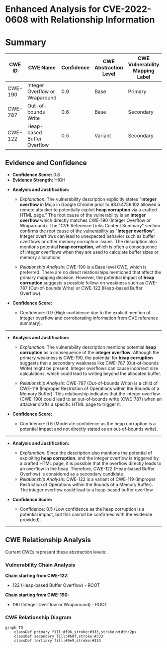 # Enhanced Analysis for CVE-2022-0608 with Relationship Information

# Summary
| CWE ID | CWE Name | Confidence | CWE Abstraction Level | CWE Vulnerability Mapping Label | CWE-Vulnerability Mapping Notes |
|---|---|---|---|---|---|
| CWE-190 | Integer Overflow or Wraparound | 0.9 | Base | Primary | Allowed |
| CWE-787 | Out-of-bounds Write | 0.6 | Base | Secondary | Allowed |
| CWE-122 | Heap-based Buffer Overflow | 0.5 | Variant | Secondary | Allowed |

## Evidence and Confidence

*   **Confidence Score:** 0.8
*   **Evidence Strength:** HIGH

- **Analysis and Justification:**  
  - *Explanation:* The vulnerability description explicitly states "**integer overflow** in Mojo in Google Chrome prior to 98.0.4758.102 allowed a remote attacker to potentially exploit **heap corruption** via a crafted HTML page." The root cause of the vulnerability is an **integer overflow** which directly matches CWE-190 (Integer Overflow or Wraparound). The "CVE Reference Links Content Summary" section confirms the root cause of the vulnerability as "**Integer overflow**". Integer overflows can lead to unexpected behavior such as buffer overflows or other memory corruption issues. The description also mentions potential **heap corruption**, which is often a consequence of integer overflows when they are used to calculate buffer sizes or memory allocations.
  
  - *Relationship Analysis:* CWE-190 is a Base level CWE, which is preferred. There are no direct relationships mentioned that affect the primary mapping decision. However, the potential impact of **heap corruption** suggests a possible follow-on weakness such as CWE-787 (Out-of-bounds Write) or CWE-122 (Heap-based Buffer Overflow).

- **Confidence Score:**  
  - Confidence: 0.9 (High confidence due to the explicit mention of integer overflow and corroborating information from CVE reference summary).

---
- **Analysis and Justification:**  
  - *Explanation:* The vulnerability description mentions potential **heap corruption** as a consequence of the **integer overflow**. Although the primary weakness is CWE-190, the potential for **heap corruption** suggests that a secondary weakness like CWE-787 (Out-of-bounds Write) might be present. Integer overflows can cause incorrect size calculations, which could lead to writing beyond the allocated buffer.

  - *Relationship Analysis:* CWE-787 (Out-of-bounds Write) is a child of CWE-119 (Improper Restriction of Operations within the Bounds of a Memory Buffer). This relationship indicates that the integer overflow (CWE-190) could lead to an out-of-bounds write (CWE-787) when an attacker crafts a specific HTML page to trigger it.

- **Confidence Score:**
  - Confidence: 0.6 (Moderate confidence as the heap corruption is a potential impact and not directly stated as an out-of-bounds write).

---

- **Analysis and Justification:**  
  - *Explanation:* Since the description also mentions the potential of exploiting **heap corruption**, and the integer overflow is triggered by a crafted HTML page, it is possible that the overflow directly leads to an overflow in the heap. Therefore, CWE-122 (Heap-based Buffer Overflow) is considered as a secondary candidate.
  - *Relationship Analysis:* CWE-122 is a variant of CWE-119 (Improper Restriction of Operations within the Bounds of a Memory Buffer). The integer overflow could lead to a heap-based buffer overflow.

- **Confidence Score:**
  - Confidence: 0.5 (Low confidence as the heap corruption is a potential impact, but this cannot be confirmed with the evidence provided).
---


## CWE Relationship Analysis

Current CWEs represent these abstraction levels: .


### Vulnerability Chain Analysis

**Chain starting from CWE-122:**
- 122 (Heap-based Buffer Overflow) - ROOT


**Chain starting from CWE-190:**
- 190 (Integer Overflow or Wraparound) - ROOT



### CWE Relationship Diagram

```mermaid
graph TD
    classDef primary fill:#f96,stroke:#333,stroke-width:2px
    classDef secondary fill:#69f,stroke:#333
    classDef tertiary fill:#9e9,stroke:#333
```
